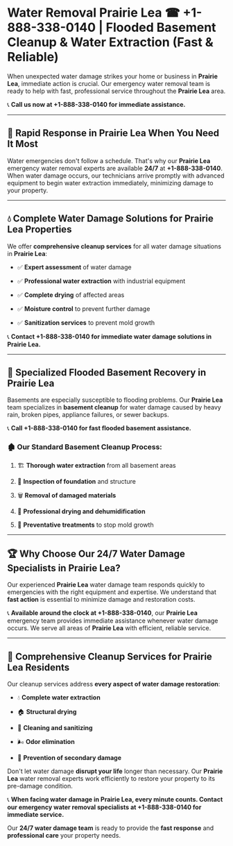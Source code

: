 # Water Removal Prairie Lea ☎ +1-888-338-0140 | Flooded Basement Cleanup & Water Extraction (Fast & Reliable)

When unexpected water damage strikes your home or business in **Prairie Lea**, immediate action is crucial. Our emergency water removal team is ready to help with fast, professional service throughout the **Prairie Lea** area. 

📞 **Call us now at +1-888-338-0140 for immediate assistance.**
---
## 🚀 Rapid Response in Prairie Lea When You Need It Most
Water emergencies don't follow a schedule. That's why our **Prairie Lea** emergency water removal experts are available **24/7** at **+1-888-338-0140**. When water damage occurs, our technicians arrive promptly with advanced equipment to begin water extraction immediately, minimizing damage to your property.
---
## 💧 Complete Water Damage Solutions for Prairie Lea Properties
We offer **comprehensive cleanup services** for all water damage situations in **Prairie Lea**:
- ✅ **Expert assessment** of water damage  
- ✅ **Professional water extraction** with industrial equipment  
- ✅ **Complete drying** of affected areas  
- ✅ **Moisture control** to prevent further damage  
- ✅ **Sanitization services** to prevent mold growth  
📞 **Contact +1-888-338-0140 for immediate water damage solutions in Prairie Lea.**
---
## 🌊 Specialized Flooded Basement Recovery in Prairie Lea
Basements are especially susceptible to flooding problems. Our **Prairie Lea** team specializes in **basement cleanup** for water damage caused by heavy rain, broken pipes, appliance failures, or sewer backups. 
📞 **Call +1-888-338-0140 for fast flooded basement assistance.**
### 🏚️ Our Standard Basement Cleanup Process:
1. 🏗️ **Thorough water extraction** from all basement areas  
2. 🔎 **Inspection of foundation** and structure  
3. 🗑️ **Removal of damaged materials**  
4. 💨 **Professional drying and dehumidification**  
5. 🚫 **Preventative treatments** to stop mold growth  
---
## 🏆 Why Choose Our 24/7 Water Damage Specialists in Prairie Lea?
Our experienced **Prairie Lea** water damage team responds quickly to emergencies with the right equipment and expertise. We understand that **fast action** is essential to minimize damage and restoration costs.
📞 **Available around the clock at +1-888-338-0140**, our **Prairie Lea** emergency team provides immediate assistance whenever water damage occurs. We serve all areas of **Prairie Lea** with efficient, reliable service.
---
## 🧹 Comprehensive Cleanup Services for Prairie Lea Residents
Our cleanup services address **every aspect of water damage restoration**:
- 💧 **Complete water extraction**  
- 🏠 **Structural drying**  
- 🧼 **Cleaning and sanitizing**  
- 🌬️ **Odor elimination**  
- 🚫 **Prevention of secondary damage**  
Don't let water damage **disrupt your life** longer than necessary. Our **Prairie Lea** water removal experts work efficiently to restore your property to its pre-damage condition.
📞 **When facing water damage in Prairie Lea, every minute counts. Contact our emergency water removal specialists at +1-888-338-0140 for immediate service.**
Our **24/7 water damage team** is ready to provide the **fast response** and **professional care** your property needs.
